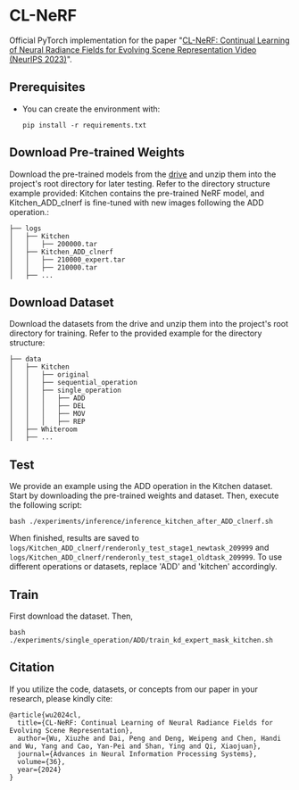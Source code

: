 # CL-NeRF
Official PyTorch implementation for the paper "[CL-NeRF: Continual Learning of Neural Radiance Fields for Evolving Scene Representation Video (NeurIPS 2023)](https://arxiv.org/pdf/2309.04814.pdf)".<br/>

## Prerequisites
- You can create the environment with:
    ```
    pip install -r requirements.txt
    ```

## Download Pre-trained Weights
 Download the pre-trained models from the [drive](https://connecthkuhk-my.sharepoint.com/:f:/g/personal/xzwu_connect_hku_hk/Ek3F_1CIytxFt1PZkegpuSUBm9WelcO_DbVaWbfsu8FQIQ?e=FWh4zQ) and unzip them into the project's root directory for later testing. Refer to the directory structure example provided: Kitchen contains the pre-trained NeRF model, and Kitchen_ADD_clnerf is fine-tuned with new images following the ADD operation.:
```
├── logs 
│   ├── Kitchen
│   │   ├── 200000.tar
│   ├── Kitchen_ADD_clnerf
│   │   ├── 210000_expert.tar
│   │   ├── 210000.tar
│   ├── ...
```

## Download Dataset
 Download the datasets from the drive and unzip them into the project's root directory for training. Refer to the provided example for the directory structure:
```
├── data 
│   ├── Kitchen
│   │   ├── original
│   │   ├── sequential_operation
│   │   ├── single_operation
│   │   │   ├── ADD
│   │   │   ├── DEL
│   │   │   ├── MOV
│   │   │   ├── REP
│   ├── Whiteroom 
│   ├── ...
```

## Test
We provide an example using the ADD operation in the Kitchen dataset. Start by downloading the pre-trained weights and dataset. Then, execute the following script: 
```
bash ./experiments/inference/inference_kitchen_after_ADD_clnerf.sh
```
When finished, results are saved to `logs/Kitchen_ADD_clnerf/renderonly_test_stage1_newtask_209999` and `logs/Kitchen_ADD_clnerf/renderonly_test_stage1_oldtask_209999`. To use different operations or datasets, replace 'ADD' and 'kitchen' accordingly.

## Train
First download the dataset. Then,
```
bash ./experiments/single_operation/ADD/train_kd_expert_mask_kitchen.sh
```

## Citation
If you utilize the code, datasets, or concepts from our paper in your research, please kindly cite:
```
@article{wu2024cl,
  title={CL-NeRF: Continual Learning of Neural Radiance Fields for Evolving Scene Representation},
  author={Wu, Xiuzhe and Dai, Peng and Deng, Weipeng and Chen, Handi and Wu, Yang and Cao, Yan-Pei and Shan, Ying and Qi, Xiaojuan},
  journal={Advances in Neural Information Processing Systems},
  volume={36},
  year={2024}
}
```
